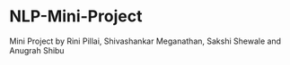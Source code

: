 # NLP-Mini-Project
Mini Project by Rini Pillai, Shivashankar Meganathan, Sakshi Shewale and Anugrah Shibu
